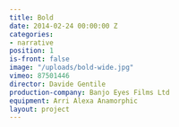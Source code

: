 ```yaml
---
title: Bold
date: 2014-02-24 00:00:00 Z
categories:
- narrative
position: 1
is-front: false
image: "/uploads/bold-wide.jpg"
vimeo: 87501446
director: Davide Gentile
production-company: Banjo Eyes Films Ltd
equipment: Arri Alexa Anamorphic
layout: project
---
```


